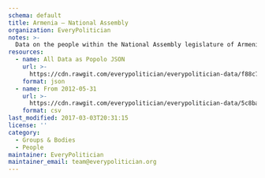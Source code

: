 ```yaml
---
schema: default
title: Armenia — National Assembly
organization: EveryPolitician
notes: >-
  Data on the people within the National Assembly legislature of Armenia.
resources:
  - name: All Data as Popolo JSON
    url: >-
      https://cdn.rawgit.com/everypolitician/everypolitician-data/f88c70491e993bf1aa9b5520c414867bc405ca5c/data/Armenia/Assembly/ep-popolo-v1.0.json
    format: json
  - name: From 2012-05-31
    url: >-
      https://cdn.rawgit.com/everypolitician/everypolitician-data/5c8baf9a46d78dd916de98f412ad4c16184a5968/data/Armenia/Assembly/term-5.csv
    format: csv
last_modified: 2017-03-03T20:31:15
license: ''
category:
  - Groups & Bodies
  - People
maintainer: EveryPolitician
maintainer_email: team@everypolitician.org
---
```

